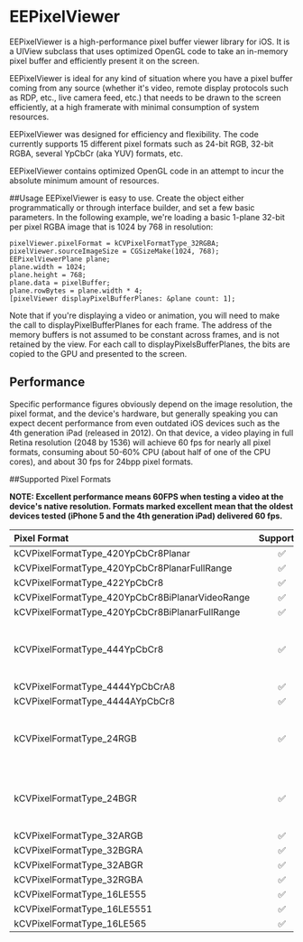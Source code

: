# EEPixelViewer
EEPixelViewer is a high-performance pixel buffer viewer library for iOS. It is a UIView subclass that uses optimized OpenGL code to take an in-memory pixel buffer and efficiently present it on the screen.

EEPixelViewer is ideal for any kind of situation where you have a pixel buffer coming from any source (whether it's video, remote display protocols such as RDP, etc., live camera feed, etc.) that needs to be drawn to the screen efficiently, at a high framerate with minimal consumption of system resources.

EEPixelViewer was designed for efficiency and flexibility. The code currently supports 15 different pixel formats such as 24-bit RGB, 32-bit RGBA, several YpCbCr (aka YUV) formats, etc.

EEPixelViewer contains optimized OpenGL code in an attempt to incur the absolute minimum amount of resources.

##Usage
EEPixelViewer is easy to use. Create the object either programmatically or through interface builder, and set a few basic parameters. In the following example, we're loading a basic 1-plane 32-bit per pixel RGBA image that is 1024 by 768 in resolution:
```
pixelViewer.pixelFormat = kCVPixelFormatType_32RGBA;
pixelViewer.sourceImageSize = CGSizeMake(1024, 768);
EEPixelViewerPlane plane;
plane.width = 1024;
plane.height = 768;
plane.data = pixelBuffer;
plane.rowBytes = plane.width * 4;
[pixelViewer displayPixelBufferPlanes: &plane count: 1];
```
Note that if you're displaying a video or animation, you will need to make the call to displayPixelBufferPlanes for each frame. The address of the memory buffers is not assumed to be constant across frames, and is not retained by the view. For each call to displayPixelsBufferPlanes, the bits are copied to the GPU and presented to the screen.

## Performance

Specific performance figures obviously depend on the image resolution, the pixel format, and the device's hardware, but generally speaking you can expect decent performance from even outdated iOS devices such as the 4th generation iPad (released in 2012). On that device, a video playing in full Retina resolution (2048 by 1536) will achieve 60 fps for nearly all pixel formats, consuming about 50-60% CPU (about half of one of the CPU cores), and about 30 fps for 24bpp pixel formats. 

##Supported Pixel Formats

**NOTE: Excellent performance means 60FPS when testing a video at the device's native resolution. Formats marked excellent mean that the oldest devices tested (iPhone 5 and the 4th generation iPad) delivered 60 fps.**

| Pixel Format | Supported    | BPP | Planes |Performance|
| :----------- |:------------:|:---:|:------:|:---------:|
| kCVPixelFormatType_420YpCbCr8Planar|✅|16|3|Excellent|
| kCVPixelFormatType_420YpCbCr8PlanarFullRange|✅|16|3|Excellent|
| kCVPixelFormatType_422YpCbCr8|✅|16|1|Excellent|
| kCVPixelFormatType_420YpCbCr8BiPlanarVideoRange|✅|16|2|Excellent|
| kCVPixelFormatType_420YpCbCr8BiPlanarFullRange|✅|16|2|Excellent|
| kCVPixelFormatType_444YpCbCr8|✅|24|1|Excellent on recent devices, fair on older ones |
| kCVPixelFormatType_4444YpCbCrA8|✅|32|1|Excellent|
| kCVPixelFormatType_4444AYpCbCr8|✅|32|1|Excellent|
| kCVPixelFormatType_24RGB|✅|24|1|Excellent on recent devices, fair on older ones |
| kCVPixelFormatType_24BGR|✅|24|1|Excellent on recent devices, fair on older ones |
| kCVPixelFormatType_32ARGB|✅|32|1|Excellent |
| kCVPixelFormatType_32BGRA|✅|32|1|Excellent |
| kCVPixelFormatType_32ABGR|✅|32|1|Excellent |
| kCVPixelFormatType_32RGBA|✅|32|1|Excellent |
| kCVPixelFormatType_16LE555|✅|16|1|Excellent |
| kCVPixelFormatType_16LE5551|✅|16|1|Excellent |
| kCVPixelFormatType_16LE565|✅|16|1|Excellent |

